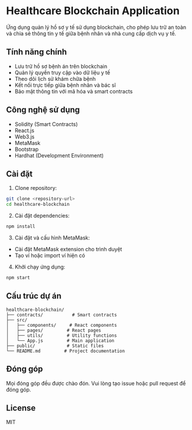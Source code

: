 # Healthcare Blockchain Application

Ứng dụng quản lý hồ sơ y tế sử dụng blockchain, cho phép lưu trữ an toàn và chia sẻ thông tin y tế giữa bệnh nhân và nhà cung cấp dịch vụ y tế.

## Tính năng chính

- Lưu trữ hồ sơ bệnh án trên blockchain
- Quản lý quyền truy cập vào dữ liệu y tế
- Theo dõi lịch sử khám chữa bệnh
- Kết nối trực tiếp giữa bệnh nhân và bác sĩ
- Bảo mật thông tin với mã hóa và smart contracts

## Công nghệ sử dụng

- Solidity (Smart Contracts)
- React.js
- Web3.js
- MetaMask
- Bootstrap
- Hardhat (Development Environment)

## Cài đặt

1. Clone repository:
```bash
git clone <repository-url>
cd healthcare-blockchain
```

2. Cài đặt dependencies:
```bash
npm install
```

3. Cài đặt và cấu hình MetaMask:
- Cài đặt MetaMask extension cho trình duyệt
- Tạo ví hoặc import ví hiện có

4. Khởi chạy ứng dụng:
```bash
npm start
```

## Cấu trúc dự án

```
healthcare-blockchain/
├── contracts/           # Smart contracts
├── src/
│   ├── components/     # React components
│   ├── pages/         # React pages
│   ├── utils/         # Utility functions
│   └── App.js         # Main application
├── public/            # Static files
└── README.md         # Project documentation
```

## Đóng góp

Mọi đóng góp đều được chào đón. Vui lòng tạo issue hoặc pull request để đóng góp.

## License

MIT
